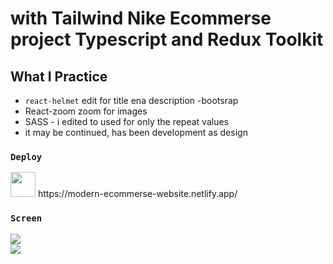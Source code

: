 # with Tailwind  Nike Ecommerse project Typescript and Redux Toolkit

## What I Practice

 - `react-helmet` edit for title ena description
 -bootsrap
 - React-zoom zoom for images 
 - SASS - i edited to used  for only the repeat values
 - it may be continued, has been development as design

### `Deploy`
<img src="https://www.svgrepo.com/show/376339/netlify.svg" ald="Cloud Image" widt='40' height='40' />
https://modern-ecommerse-website.netlify.app/

### `Screen` </br>

![](screen1.gif)  
![](screen2.gif)
